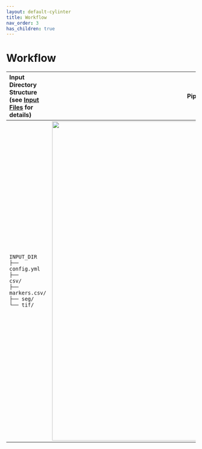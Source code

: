 ```yaml
---
layout: default-cylinter
title: Workflow
nav_order: 3
has_children: true
---
```


# Workflow

| Input Directory Structure <br /> (see [Input Files](input#input-directory-structure) for details) | Pipeline Diagram | Output Directory Structure <br /> (see [Output Files](output#output-directory-structure) for details) |
| :-- | :-: | :-- |
| <code>INPUT_DIR<br>├── config.yml<br>├── csv/<br>├── markers.csv/<br>├── seg/<br>└── tif/<br></code> | <img src="{{ site.baseurl }}/assets/images/1-overview.png" alt="CyLinter" width="850"/> | <code>OUTPUT_DIR<br>├── area/<br>├── checkpoints/<br>├── clustering/<br>├── contrast/<br>├── cycles/<br>├── intensity/<br>├── metaQC/<br>├── PCA/<br>├── pruning/<br>└──  ROIs/<br></code>
